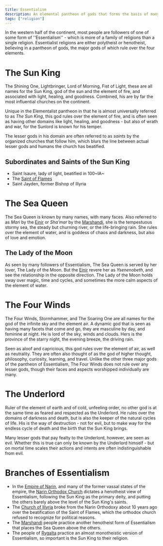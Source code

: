 ```yaml
---
title: Essentialism
description: An elemental pantheon of gods that forms the basis of many religions
tags: ["religion"]
---
```


In the western half of the continent, most people are followers of one of some form of ''Essentialism'' - which is more of a family of religions than a single religion. Essentialist religions are either polytheist or henotheist, believing in a pantheon of gods, the major gods of which rule over the four elements.

# The Sun King

The Shining One, Lightbringer, Lord of Morning, Fist of Light, these are all names for the Sun King, god of the sun and the element of fire, and associated with light, healing, and goodness. Combined, his are by far the most influential churches on the continent.

Unique in the Elementalist pantheon in that he is almost universally referred to as _The Sun King_, this god rules over the element of fire, and is often seen as having other domains like light, healing, and goodness - but also of wrath and war, for the Sunlord is known for his temper.

The lesser gods in his domain are often referred to as _saints_ by the organized churches that follow him, which blurs the line between actual lesser gods and humans the church has beatified.

## Subordinates and Saints of the Sun King

- Saint Isaure, lady of light, beatified in 100~IA~
- The [Saint of Flames](/pages/Saint-of-Flames)
- Saint Jayden, former Bishop of Illyria

# The Sea Queen

The Sea Queen is known by many names, with many faces. Also referred to as _Mari_ by the [Einir](/pages/Einir) or _Sha'mar_ by the [Marshandi](/pages/Hesta'Lorimar), she is the tempestuous stormy sea, the steady but churning river, or the life-bringing rain. She rules over the element of water, and is goddess of chaos and darkness, but also of love and emotion.

## The Lady of the Moon
As seen by many followers of Essentialism, The Sea Queen is served by her lover, The Lady of the Moon. But the [Einir](/pages/Einir) revere her as _Ysenenobeth_, and see the relationship in the opposite direction. The Lady of the Moon holds sway over magic, time and cycles, and sometimes the more calm aspects of the element of water.

# The Four Winds

The Four Winds, Stormhammer, and The Soaring One are all names for the god of the infinite sky and the element air. A dynamic god that is seen as having many facets that come and go, they are masculine by day, and feminine at night. He is lord of the sky, winds and clouds. Hers is the province of the starry night, the evening breeze, the driving rain.

Seen as aloof and capricious, this god rules over the element of air, as well as neutrality. They are often also thought of as the god of higher thought, philosophy, curiosity, learning, and travel. Unlike the other three major gods of the pantheon of Essentialism, The Four Winds does not rule over any lesser gods, though their faces and aspects worshipped individually are many.

# The Underlord

Ruler of the element of earth and of cold, unfeeling order, no other god is at the same time as feared and respected as the Underlord. He rules over the domains of darkness and death, but is also the keeper of the natural cycles of life. His is the way of destruction - not for evil, but to make way for the endless cycle of death and the birth that the Sun King brings.

Many lesser gods that pay fealty to the Underlord, however, are seen as evil. Whether this is true can only be known by the Underlord himself - but on mortal time scales their actions and intents are often indistinguishable from evil.

# Branches of Essentialism

* In the [Empire of Narin](/pages/Narin), and many of the former vassal states of the empire, the [Narin Orthodox Church](/pages/Narin-Orthodox-Church) dictates a henotheist view of Essentialism, following the Sun King as the primary deity, and putting the others barely above the level of the Sun King's saints.
* The [Church of Illyria](/pages/Church-of-Illyria) broke from the Narin Orthodoxy about 10 years ago over the beatification of the Saint of Flames, which the orthodox church refused to recognize for political reasons.
* The [Marshandi](/pages/Hesta'Lorimar) people practice another henotheist form of Essentialism that places the Sea Queen above the others.
* The people of [Rygalta](/pages/Rygalta) practice an almost monotheistic version of Essentialism, so important is the Sun King to their religion.

